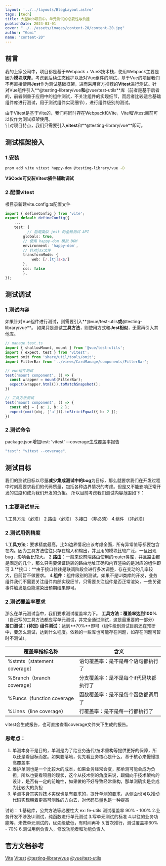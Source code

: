 ```yaml
---
layout: '../../layouts/BlogLayout.astro'
tags: [tech]
title: 大型Web项目中，单元测试的必要性与负担
publishDate: 2024-03-01
cover: "../../assets/images/content-20/content-20.jpg"
author: "Gomi"
name: "content-20"
---
```

## 前言

我的上家公司中，项目都是基于Webpack + Vue3技术栈，使用Webpack主要是因为**模块联邦**。考虑到后续生态维护以及对Vue组件的测试，基于Vue的项目我们不再直接使用**Jest**作为测试基础框架，进而采用官方推荐的**Vitest**进行测试。针对Vue组件引入**@testing-library/vue**和**@vue/test-utils**库（前者是基于后者的，前者侧重于应用中的组件测试，不关注组件的实现细节，而后者比较适合基础组件库进行测试，用于测试组件实现细节），进行组件级别的测试。

由于Vitest是基于Vite的，我们将同时存在Webpack和Vite，Vite和Vitest目前可以仅作为测试框架使用。  
针对项目特点，我们只需要引入**vitest**和**@testing-library/vue**即可。
## 测试框架接入
### 1.安装
```bash
pnpm add vite vitest happy-dom @testing-library/vue -D
```
**VSCode可安装Vitest插件辅助调试**
### 2.配置vitest
根目录新建vite.config.ts配置文件
```typescript
import { defineConfig } from 'vite';
export default defineConfig({
  	...
    test: {
	      // 启用类似 jest 的全局测试 API
        globals: true,
        // 使用 happy-dom 模拟 DOM
        environment: 'happy-dom',
        // 针对jsx文件
        transformMode: {
            web: [/.[tj]sx$/]
        },
        css: false
		},
});

```

## 测试调试
### 1.测试内容
如果针对Vue组件进行测试，则需要引入**@vue/test-utils**或**@testing-library/vue**。
如果只是测试**工具方法**，则使用方式和**Jest相似**，无需再引入其他库。
```typescript
// manage.test.ts
import { shallowMount, mount } from '@vue/test-utils';
import { expect, test } from 'vitest';
import omit from 'share/util/tools/omit';
import FilterBar from '../views/CardManage/components/FilterBar';

// vue组件测试
test('mount component', () => {
  const wrapper = mount(FilterBar);
  expect(wrapper.html()).toMatchSnapshot();
})

// 工具方法测试
test('mount component', () => {
  const obj = { a: 1, b: 2 };
  expect(omit(obj, ['a'])).toStrictEqual({ b: 2 });
})


```

### 2.测试命令
package.json增加test: 'vitest' --coverage生成覆盖率报告
```typescript
"test": "vitest --coverage",
```

## 测试目标
我们的测试目标以尽量**减少集成测试中的bug**为目标，那么就要求我们在开发过程中时刻高要求我们的代码质量，包括各种边界情况的考虑。但是又不能影响正常开发的进度和成为我们开发的负担。
所以目前考虑我们测试内容范围如下：
### 1.主要测试单元
1.工具方法（必须）
2.路由（必须）
3.接口 （非必须）
4.组件 （非必须）

### 2.测试用例精度
1.**工具方法**：要求精度最高，比如边界情况应该考虑全面，所有异常值等都要包含在内。因为工具方法往往只存在输入和输出，并且用的模块比较广泛，一旦出现bug，影响会比较大。
2.**路由**：一般来说前端路由使用的router类库，并且路由都是固定的几个，那么只需要保证跳转的路由地址正确和内容渲染的是对应的组件即可
3.**接口：**由于接口往往是联调阶段会进行多次调整，存在变动的几率较大，目前暂不做要求。
4.**组件**：组件级别的测试，如果不是UI类库的开发，业务组件我们不需要关注组件内部实现细节，只需要关注组件是否正常渲染，一些关键事件触发是否能渲染出预期结果即可。
### 2.测试覆盖率要求
那么在单元测试当中，我们要求测试覆盖率为下。
**工具方法：**覆盖率达到**100%**（自己写的工具方法都应写单元测试，并完全通过测试，这是最重要的一部分）
**接口测试**：**(待定)**
**组件测试**：达到**70%**即可（组件级别测试目前还在预研中，要怎么测试，达到什么程度。依赖的一些库也可能存在问题，如存在问题可暂时不测试）。

| **覆盖率指标名称** | **含义** |
| --- | --- |
| %stmts（statement coverage） | 语句覆盖率：是不是每个语句都执行了 |
| %Branch（branch coverage） | 分支覆盖率：是不是每个if代码块都执行了 |
| %Funcs（function coverage | 函数覆盖率：是不是每个函数都调用了 |
| %Lines（line coverage） | 行覆盖率：是不是每一行都执行了 |


vitest会生成报告，也可直接查看coverage文件夹下生成的报告。

### 思考点：

1. 单测本身不是目的，单测是为了给业务迭代/技术重构等提供更好的保障，所以还是看目标而定。如果要落地，优先看业务核心是什么，基于核心来慢慢提高覆盖率
2. 维护单测也是一个比较大的成本，如果业务经常会变，那单测可能会成为负担，所以也要看项目的现状，这个从技术侧的角度来说，跟偏向于技术架构的设计，是否有一定的前瞻性，如果做的不好导致经常重构，那单测确实是会成为比较大的负担
3. 单测本身其实对技术实现也是有要求的，提升单测的要求，从侧面也可以推动代码实现朝着更高可测性的方向去，对代码质量也是一种提高

讨论：
1.基础库，公共方法等必要性大 ex: fe-utils 测试覆盖率 90% - 100%
2.业务开发不涉及UI测试，纯函数进行单元测试
3.写单元测试的标准
4.以往的业务功能等，未做单元测试的，优先级放低，有时间再补
5.首次推行，测试覆盖率60% - 70%
6.测试用例负责人，修改功能者和功能负责人

## 官方文档参考
[Vite](https://cn.vitejs.dev/config/)
[Vitest]()
[@testing-library/vue](https://testing-library.com/docs/vue-testing-library/examples/)
[@vue/test-utils](https://test-utils.vuejs.org/guide/)


